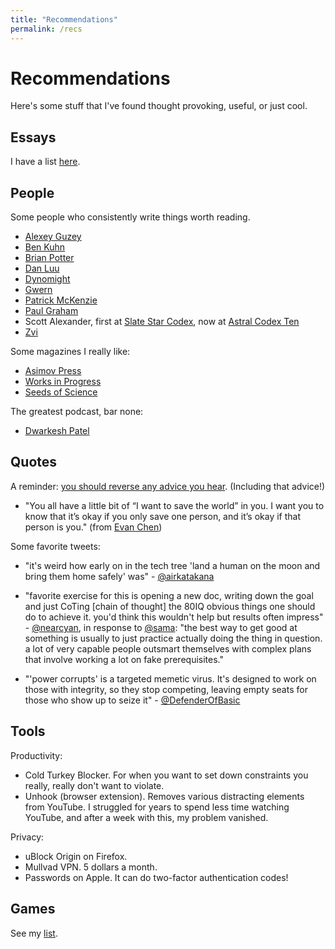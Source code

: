 ```yaml
---
title: "Recommendations"
permalink: /recs
---
```

# Recommendations
Here's some stuff that I've found thought provoking, useful, or just cool.

## Essays
I have a list [here](/essays/essaylist.md).

<!-- ### Education
- [What You'll Wish You'd Known](https://paulgraham.com/hs.html)
- [MIT is Reinstating its SAT/ACT Requirement](https://mitadmissions.org/blogs/entry/we-are-reinstating-our-sat-act-requirement-for-future-admissions-cycles/)
- [Escaping High School](https://skunkledger.substack.com/p/escaping-high-school)

### Science
- [The Control Group is Out of Control](https://slatestarcodex.com/2014/04/28/the-control-group-is-out-of-control/)

### Society
- [Meditations on Moloch](https://slatestarcodex.com/2014/07/30/meditations-on-moloch/) -->

## People
Some people who consistently write things worth reading.
- [Alexey Guzey](https://guzey.com)
- [Ben Kuhn](https://benkuhn.net)
- [Brian Potter](https://www.construction-physics.com)
- [Dan Luu](https://danluu.com)
- [Dynomight](https://dynomight.net)
- [Gwern](https://gwern.net)
- [Patrick McKenzie](https://bitsaboutmoney.com)
- [Paul Graham](https://paulgraham.com)
- Scott Alexander, first at [Slate Star Codex](https://slatestarcodex.com), now at [Astral Codex Ten](https://www.astralcodexten.com)
- [Zvi](https://thezvi.substack.com)

Some magazines I really like:
- [Asimov Press](https://press.asimov.com)
- [Works in Progress](https://worksinprogress.co)
- [Seeds of Science](https://theseedsofscience.org)

The greatest podcast, bar none:
- [Dwarkesh Patel](https://dwarkesh.com)

## Quotes
A reminder: [you should reverse any advice you hear](https://slatestarcodex.com/2014/03/24/should-you-reverse-any-advice-you-hear/). (Including that advice!)
- "You all have a little bit of “I want to save the world” in you. I want you to know that it’s okay if you only save one person, and it’s okay if that person is you." (from [Evan Chen](https://web.evanchen.cc/quotes.html))


Some favorite tweets:
- "it's weird how early on in the tech tree 'land a human on the moon and bring them home safely' was" - [@airkatakana](https://x.com/airkatakana/status/1845470137031458984)

- "favorite exercise for this is opening a new doc, writing down the goal and just CoTing [chain of thought] the 80IQ obvious things one should do to achieve it. you'd think this wouldn't help but results often impress" - [@nearcyan](https://x.com/nearcyan/status/1850619159547429116), in response to [@sama](https://x.com/sama/status/1850610764467544558): "the best way to get good at something is usually to just practice actually doing the thing in question. a lot of very capable people outsmart themselves with complex plans that involve working a lot on fake prerequisites."

- "'power corrupts' is a targeted memetic virus. It's designed to work on those with integrity, so they stop competing, leaving empty seats for those who show up to seize it" - [@DefenderOfBasic](https://x.com/DefenderOfBasic/status/1858572221402276007)

## Tools
Productivity:
- Cold Turkey Blocker. For when you want to set down constraints you really, really don't want to violate.
- Unhook (browser extension). Removes various distracting elements from YouTube. I struggled for years to spend less time watching YouTube, and after a week with this, my problem vanished.

Privacy:
- uBlock Origin on Firefox.
- Mullvad VPN. 5 dollars a month.
- Passwords on Apple. It can do two-factor authentication codes!

## Games
See my [list](/reviews/gamereviews.md).